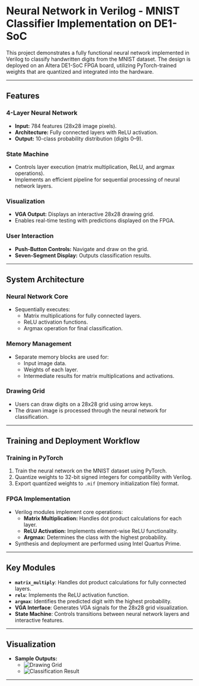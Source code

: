 # Neural Network in Verilog - MNIST Classifier Implementation on DE1-SoC
This project demonstrates a fully functional neural network implemented in Verilog to classify handwritten digits from the MNIST dataset. The design is deployed on an Altera DE1-SoC FPGA board, utilizing PyTorch-trained weights that are quantized and integrated into the hardware.

---

## **Features**

### **4-Layer Neural Network**
- **Input:** 784 features (28x28 image pixels).  
- **Architecture:** Fully connected layers with ReLU activation.  
- **Output:** 10-class probability distribution (digits 0–9).  

### **State Machine**
- Controls layer execution (matrix multiplication, ReLU, and argmax operations).  
- Implements an efficient pipeline for sequential processing of neural network layers.

### **Visualization**
- **VGA Output:** Displays an interactive 28x28 drawing grid.  
- Enables real-time testing with predictions displayed on the FPGA.  

### **User Interaction**
- **Push-Button Controls:** Navigate and draw on the grid.  
- **Seven-Segment Display:** Outputs classification results.

---

## **System Architecture**

### **Neural Network Core**
- Sequentially executes:
  - Matrix multiplications for fully connected layers.  
  - ReLU activation functions.  
  - Argmax operation for final classification.

### **Memory Management**
- Separate memory blocks are used for:
  - Input image data.  
  - Weights of each layer.  
  - Intermediate results for matrix multiplications and activations.  

### **Drawing Grid**
- Users can draw digits on a 28x28 grid using arrow keys.  
- The drawn image is processed through the neural network for classification.

---

## **Training and Deployment Workflow**

### **Training in PyTorch**
1. Train the neural network on the MNIST dataset using PyTorch.  
2. Quantize weights to 32-bit signed integers for compatibility with Verilog.  
3. Export quantized weights to `.mif` (memory initialization file) format.

### **FPGA Implementation**
- Verilog modules implement core operations:
  - **Matrix Multiplication:** Handles dot product calculations for each layer.  
  - **ReLU Activation:** Implements element-wise ReLU functionality.  
  - **Argmax:** Determines the class with the highest probability.  
- Synthesis and deployment are performed using Intel Quartus Prime.

---

## **Key Modules**

- **`matrix_multiply`**: Handles dot product calculations for fully connected layers.  
- **`relu`**: Implements the ReLU activation function.  
- **`argmax`**: Identifies the predicted digit with the highest probability.  
- **VGA Interface**: Generates VGA signals for the 28x28 grid visualization.  
- **State Machine**: Controls transitions between neural network layers and interactive features.

---

## **Visualization**

- **Sample Outputs:**
  - ![Drawing Grid](https://github.com/user-attachments/assets/9da3ab0f-c722-4ceb-b870-c960879fdbf6)
  - ![Classification Result](https://github.com/user-attachments/assets/e5169470-aa72-4396-aa2e-7fa947112d5d)

---
